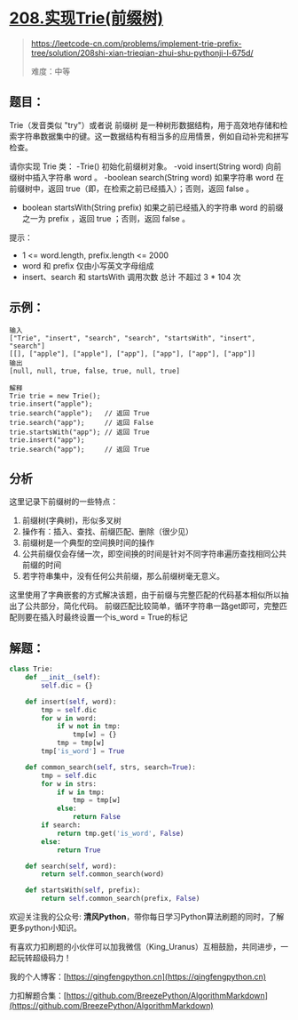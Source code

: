 # [208.实现Trie(前缀树)](https://leetcode-cn.com/problems/implement-trie-prefix-tree/solution/208shi-xian-trieqian-zhui-shu-pythonji-l-675d/)
> https://leetcode-cn.com/problems/implement-trie-prefix-tree/solution/208shi-xian-trieqian-zhui-shu-pythonji-l-675d/
> 
> 难度：中等

## 题目：

Trie（发音类似 "try"）或者说 前缀树 是一种树形数据结构，用于高效地存储和检索字符串数据集中的键。这一数据结构有相当多的应用情景，例如自动补完和拼写检查。

请你实现 Trie 类：
-Trie() 初始化前缀树对象。
-void insert(String word) 向前缀树中插入字符串 word 。
-boolean search(String word) 如果字符串 word 在前缀树中，返回 true（即，在检索之前已经插入）；否则，返回 false 。
- boolean startsWith(String prefix) 如果之前已经插入的字符串 word 的前缀之一为 prefix ，返回 true ；否则，返回 false 。

提示：

- 1 <= word.length, prefix.length <= 2000
- word 和 prefix 仅由小写英文字母组成
- insert、search 和 startsWith 调用次数 总计 不超过 3 * 104 次


## 示例：

```
输入
["Trie", "insert", "search", "search", "startsWith", "insert", "search"]
[[], ["apple"], ["apple"], ["app"], ["app"], ["app"], ["app"]]
输出
[null, null, true, false, true, null, true]

解释
Trie trie = new Trie();
trie.insert("apple");
trie.search("apple");   // 返回 True
trie.search("app");     // 返回 False
trie.startsWith("app"); // 返回 True
trie.insert("app");
trie.search("app");     // 返回 True
```

## 分析

这里记录下前缀树的一些特点：
1. 前缀树(字典树)，形似多叉树
2. 操作有：插入、查找、前缀匹配、删除（很少见）
3. 前缀树是一个典型的空间换时间的操作
4. 公共前缀仅会存储一次，即空间换的时间是针对不同字符串遍历查找相同公共前缀的时间
5. 若字符串集中，没有任何公共前缀，那么前缀树毫无意义。

这里使用了字典嵌套的方式解决该题，由于前缀与完整匹配的代码基本相似所以抽出了公共部分，简化代码。
前缀匹配比较简单，循环字符串一路get即可，完整匹配则要在插入时最终设置一个is_word = True的标记

## 解题：

```python
class Trie:
    def __init__(self):
        self.dic = {}

    def insert(self, word):
        tmp = self.dic
        for w in word:
            if w not in tmp:
                tmp[w] = {}
            tmp = tmp[w]
        tmp['is_word'] = True

    def common_search(self, strs, search=True):
        tmp = self.dic
        for w in strs:
            if w in tmp:
                tmp = tmp[w]
            else:
                return False
        if search:
            return tmp.get('is_word', False)
        else:
            return True

    def search(self, word):
        return self.common_search(word)

    def startsWith(self, prefix):
        return self.common_search(prefix, False)
```

欢迎关注我的公众号: **清风Python**，带你每日学习Python算法刷题的同时，了解更多python小知识。

有喜欢力扣刷题的小伙伴可以加我微信（King_Uranus）互相鼓励，共同进步，一起玩转超级码力！

我的个人博客：[https://qingfengpython.cn](https://qingfengpython.cn)

力扣解题合集：[https://github.com/BreezePython/AlgorithmMarkdown](https://github.com/BreezePython/AlgorithmMarkdown)
